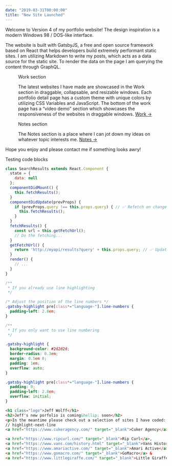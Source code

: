 ```yaml
---
date: "2019-03-31T00:00:00"
title: "New Site Launched"
---
```


Welcome to Version 4 of my portfolio website! The design inspiration is a modern Windows 98 / DOS-like interface. 

The website is built with GatsbyJS, a free and open source framework based on React that helps developers build extremely performant static sites. I am utilizing Markdown to write my posts, which acts as a data source for the static site. To render the data on the page I am querying the content through GraphQL.

<figure class="window">
  <div class="window-title">
    <div class="content">Work section</div>
  </div>
  <div class="window-content">
  <p>The latest websites I have made are showcased in the Work section in draggable, collapsable, and resizable windows. Each portfolio detail page has a custom theme with unique colors by utilizing CSS Variables and JavaScript. The bottom of the work page has a “video demo” section which showcases the responsiveness of the websites in draggable windows.  <a href="/work/">Work &rarr;</a></p>
</div>
</figure>

<figure class="window">
  <div class="window-title">
    <div class="content">Notes section</div>
  </div>
  <div class="window-content">
  <p>The Notes section is a place where I can jot down my ideas on whatever topic interests me. <a href="/notes/">Notes &rarr;</a></p>
</div>
</figure>



Hope you enjoy and please contact me if something looks awry! 

Testing code blocks 

```javascript
class SearchResults extends React.Component {
  state = {
    data: null
  };
  componentDidMount() {
    this.fetchResults();
  }
  componentDidUpdate(prevProps) {
    if (prevProps.query !== this.props.query) { // ✅ Refetch on change
      this.fetchResults();
    }
  }
  fetchResults() {
    const url = this.getFetchUrl();
    // Do the fetching...
  }
  getFetchUrl() {
    return 'http://myapi/results?query' + this.props.query; // ✅ Updates are handled
  }
  render() {
    // ...
  }
}
```


```css
/**
 * If you already use line highlighting
 */

/* Adjust the position of the line numbers */
.gatsby-highlight pre[class*="language-"].line-numbers {
  padding-left: 2.8em;
}

/**
 * If you only want to use line numbering
 */

.gatsby-highlight {
  background-color: #2d2d2d;
  border-radius: 0.3em;
  margin: 0.5em 0;
  padding: 1em;
  overflow: auto;
}

.gatsby-highlight pre[class*="language-"].line-numbers {
  padding: 0;
  padding-left: 2.8em;
  overflow: initial;
}
```

```html
<h1 class="logo">Jeff Wolff</h1>
<h2>Jeff's new porfolio is coming&hellip; soon</h2>
<p>In the meantime please check out a selection of sites I have coded: 
// highlight-next-line
<a href="https://www.cukeragency.com/" target="_blank">Cuker Agency</a>, 

<a href="https://www.ripcurl.com/" target="_blank">Rip Curl</a>,
<a href="https://www.vans.com/history.html" target="_blank">Vans History</a>, 
<a href="https://www.amariactive.com/" target="_blank">Amari Active</a>, 
<a href="https://www.gomacro.com/" target="_blank">GoMacro</a> & 
<a href="https://www.littlegiraffe.com/" target="_blank">Little Giraffe</a>.</p>
```
